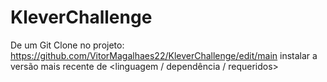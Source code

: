 ﻿# KleverChallenge
De um Git Clone no projeto: https://github.com/VitorMagalhaes22/KleverChallenge/edit/main
instalar a versão mais recente de <linguagem / dependência / requeridos>

 
 
